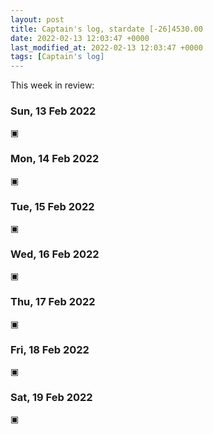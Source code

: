 ```yaml
---
layout: post
title: Captain's log, stardate [-26]4530.00
date: 2022-02-13 12:03:47 +0000
last_modified_at: 2022-02-13 12:03:47 +0000
tags: [Captain's log]
---
```


This week in review:

<!-- more -->

### Sun, 13 Feb 2022

▣

### Mon, 14 Feb 2022

▣

### Tue, 15 Feb 2022

▣

### Wed, 16 Feb 2022

▣

### Thu, 17 Feb 2022

▣

### Fri, 18 Feb 2022

▣

### Sat, 19 Feb 2022

▣
